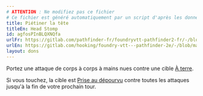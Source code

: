 ```yaml
---
# ATTENTION : Ne modifiez pas ce fichier
# Ce fichier est généré automatiquement par un script d'après les données du module Foundry VTT officiel et de sa traduction
title: Piétiner la tête
titleEn: Head Stomp
id: agfosPInBLQXNQfa
urlFr: https://gitlab.com/pathfinder-fr/foundryvtt-pathfinder2-fr/-/blob/master/data/feats/agfosPInBLQXNQfa.htm
urlEn: https://gitlab.com/hooking/foundry-vtt---pathfinder-2e/-/blob/master/packs/data/feats.db/head-stomp.json
layout: dons
---
```

Portez une attaque de corps à corps à mains nues contre une cible [À terre](../conditions/à-terre.md).

Si vous touchez, la cible est [Prise au dépourvu](../conditions/pris-au-dépourvu.md) contre toutes les attaques jusqu'à la fin de votre prochain tour.
